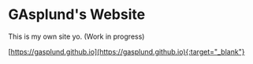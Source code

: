 ﻿# GAsplund's Website

This is my own site yo. (Work in progress)

[https://gasplund.github.io](https://gasplund.github.io){:target="_blank"}
